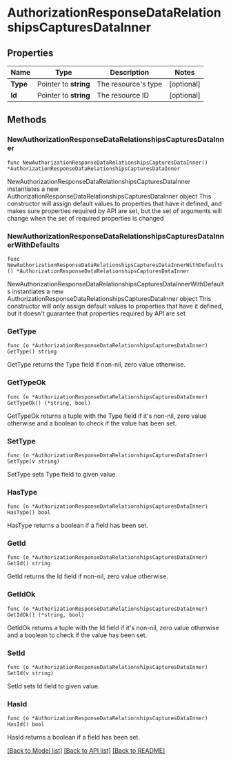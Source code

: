 # AuthorizationResponseDataRelationshipsCapturesDataInner

## Properties

Name | Type | Description | Notes
------------ | ------------- | ------------- | -------------
**Type** | Pointer to **string** | The resource&#39;s type | [optional] 
**Id** | Pointer to **string** | The resource ID | [optional] 

## Methods

### NewAuthorizationResponseDataRelationshipsCapturesDataInner

`func NewAuthorizationResponseDataRelationshipsCapturesDataInner() *AuthorizationResponseDataRelationshipsCapturesDataInner`

NewAuthorizationResponseDataRelationshipsCapturesDataInner instantiates a new AuthorizationResponseDataRelationshipsCapturesDataInner object
This constructor will assign default values to properties that have it defined,
and makes sure properties required by API are set, but the set of arguments
will change when the set of required properties is changed

### NewAuthorizationResponseDataRelationshipsCapturesDataInnerWithDefaults

`func NewAuthorizationResponseDataRelationshipsCapturesDataInnerWithDefaults() *AuthorizationResponseDataRelationshipsCapturesDataInner`

NewAuthorizationResponseDataRelationshipsCapturesDataInnerWithDefaults instantiates a new AuthorizationResponseDataRelationshipsCapturesDataInner object
This constructor will only assign default values to properties that have it defined,
but it doesn't guarantee that properties required by API are set

### GetType

`func (o *AuthorizationResponseDataRelationshipsCapturesDataInner) GetType() string`

GetType returns the Type field if non-nil, zero value otherwise.

### GetTypeOk

`func (o *AuthorizationResponseDataRelationshipsCapturesDataInner) GetTypeOk() (*string, bool)`

GetTypeOk returns a tuple with the Type field if it's non-nil, zero value otherwise
and a boolean to check if the value has been set.

### SetType

`func (o *AuthorizationResponseDataRelationshipsCapturesDataInner) SetType(v string)`

SetType sets Type field to given value.

### HasType

`func (o *AuthorizationResponseDataRelationshipsCapturesDataInner) HasType() bool`

HasType returns a boolean if a field has been set.

### GetId

`func (o *AuthorizationResponseDataRelationshipsCapturesDataInner) GetId() string`

GetId returns the Id field if non-nil, zero value otherwise.

### GetIdOk

`func (o *AuthorizationResponseDataRelationshipsCapturesDataInner) GetIdOk() (*string, bool)`

GetIdOk returns a tuple with the Id field if it's non-nil, zero value otherwise
and a boolean to check if the value has been set.

### SetId

`func (o *AuthorizationResponseDataRelationshipsCapturesDataInner) SetId(v string)`

SetId sets Id field to given value.

### HasId

`func (o *AuthorizationResponseDataRelationshipsCapturesDataInner) HasId() bool`

HasId returns a boolean if a field has been set.


[[Back to Model list]](../README.md#documentation-for-models) [[Back to API list]](../README.md#documentation-for-api-endpoints) [[Back to README]](../README.md)



